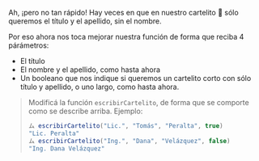 Ah, ¡pero no tan rápido! Hay veces en que en nuestro cartelito :name_badge: sólo queremos el título y el apellido, sin el nombre.   

Por eso ahora nos toca mejorar nuestra función de forma que reciba 4 párámetros: 

* El título
* El nombre y el apellido, como hasta ahora
* Un booleano que nos indique si queremos un cartelito corto con sólo título y apellido, o uno largo, como hasta ahora. 


> Modificá la función `escribirCartelito`, de forma que se comporte como se describe arriba. Ejemplo: 
> 
> ```javascript
> ム escribirCartelito("Lic.", "Tomás", "Peralta", true)
> "Lic. Peralta"
> ム escribirCartelito("Ing.", "Dana", "Velázquez", false)
> "Ing. Dana Velázquez"
> ```
